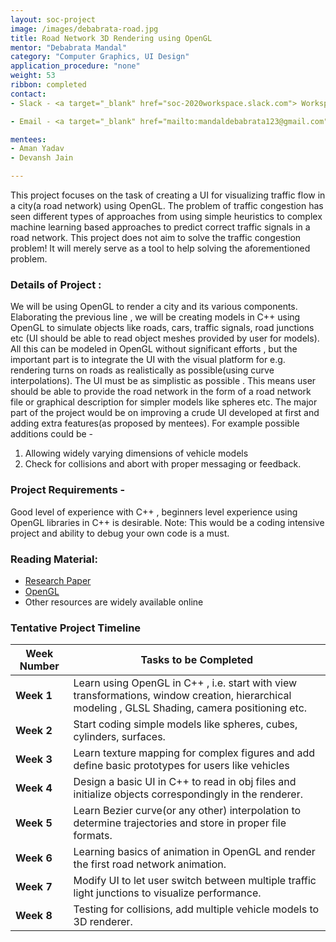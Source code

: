 ```yaml
---
layout: soc-project
image: /images/debabrata-road.jpg
title: Road Network 3D Rendering using OpenGL
mentor: "Debabrata Mandal"
category: "Computer Graphics, UI Design"
application_procedure: "none"
weight: 53
ribbon: completed
contact:
- Slack - <a target="_blank" href="soc-2020workspace.slack.com"> Workspace </a>  

- Email - <a target="_blank" href="mailto:mandaldebabrata123@gmail.com">mandaldebabrata123@gmail.com</a>

mentees:
- Aman Yadav 
- Devansh Jain

---
```



This project focuses on the task of creating a UI for visualizing traffic flow in a city(a road network) using OpenGL.
The problem of traffic congestion has seen different types of approaches from using simple heuristics to complex machine learning based approaches to predict correct traffic signals in a road network.
This project does not aim to solve the traffic congestion problem! It will merely serve as a tool to help solving the aforementioned problem. 

<!--break-->

### Details of Project :
We will be using OpenGL to render a city and its various components. Elaborating the previous line , we will be creating models in C++ using OpenGL to simulate objects like roads, cars, traffic signals, road junctions etc (UI should be able to read object meshes provided by user for models). All this can be modeled in OpenGL without significant efforts , but the important part is to integrate the UI with the visual platform for e.g. rendering turns on roads as realistically as possible(using curve interpolations).
The UI must be as simplistic as possible . This means user should be able to provide the road network in the form of a road network file or graphical description for simpler models like spheres etc.
The major part of the project would be on improving a crude UI developed at first and adding extra features(as proposed by mentees).
For example possible additions could be - 
1. Allowing widely varying dimensions of vehicle models 
2. Check for collisions and abort with proper messaging or feedback.

### Project Requirements - 
Good level of experience with C++ , beginners level experience using OpenGL libraries in C++ is desirable. 
Note: This would be a coding intensive project and ability to debug your own code is a must.

### Reading Material:
- [Research Paper](https://ieeexplore.ieee.org/document/7312683)
- [OpenGL](http://www.opengl-tutorial.org/) 
- Other resources are widely available online

### Tentative Project Timeline
<!--break-->

|Week Number  | Tasks to be Completed|
|--- | --- | 
|**Week 1** |Learn using OpenGL in C++ , i.e. start with view transformations, window creation, hierarchical modeling , GLSL Shading, camera positioning etc.|
|**Week 2** |Start coding simple models like spheres, cubes, cylinders, surfaces.|
|**Week 3** |Learn texture mapping for complex figures and add define basic prototypes for users like vehicles|
|**Week 4** |Design a basic UI in C++ to read in obj files and initialize objects correspondingly in the renderer.|
|**Week 5** |Learn Bezier curve(or any other) interpolation to determine trajectories and store in proper file formats.|
|**Week 6** |Learning basics of animation in OpenGL and render the first road network animation. |
|**Week 7** | Modify UI to let user switch between multiple traffic light junctions to visualize performance.|
|**Week 8** |Testing for collisions, add multiple vehicle models to 3D renderer. |
